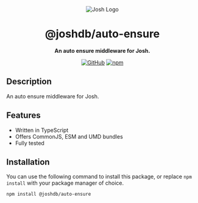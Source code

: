 <div align="center">

![Josh Logo](https://evie.codes/josh-light.png)

# @joshdb/auto-ensure

**An auto ensure middleware for Josh.**

[![GitHub](https://img.shields.io/github/license/josh-development/middlewares)](https://github.com/josh-development/middlewares/blob/main/LICENSE)
[![npm](https://img.shields.io/npm/v/@joshdb/auto-ensure?color=crimson&logo=npm&style=flat-square&label=@joshdb/auto-ensure)](https://www.npmjs.com/package/@joshdb/auto-ensure)

</div>

## Description

An auto ensure middleware for Josh.

## Features

- Written in TypeScript
- Offers CommonJS, ESM and UMD bundles
- Fully tested

## Installation

You can use the following command to install this package, or replace `npm install` with your package manager of choice.

```sh
npm install @joshdb/auto-ensure
```
